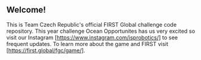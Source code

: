 ## Welcome!
This is Team Czech Republic's official FIRST Global challenge code repository. This year challenge Ocean Opportunites has us very excited so visit our Instagram [https://www.instagram.com/isprobotics/] to see frequent updates. To learn more about the game and FIRST visit [https://first.global/fgc/game/].
